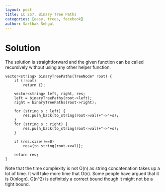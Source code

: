 ```yaml
---
layout: post
title: LC 257. Binary Tree Paths
categories: [easy, trees, facebook]
author: Sarthak Sehgal
---
```

# Solution
The solution is straightforward and the given function can be called recursively without using any other helper function.
```
vector<string> binaryTreePaths(TreeNode* root) {
    if (!root)
        return {};
    
    vector<string> left, right, res;
    left = binaryTreePaths(root->left);
    right = binaryTreePaths(root->right);
    
    for (string s : left) {
        res.push_back(to_string(root->val)+"->"+s);
    }
    for (string s : right) {
        res.push_back(to_string(root->val)+"->"+s);
    }
    
    if (res.size()==0)
        res={to_string(root->val)};
    
    return res;
}
```

Note that the time complexity is not O(n) as string concatenation takes up a lot of time. It will take more time that O(n). Some people have argued that it is O(nlogn). O(n^2) is definitely a correct bound though it might not be a tight bound.